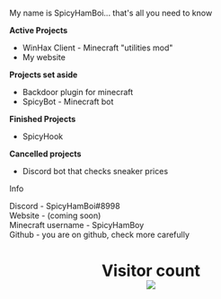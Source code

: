 My name is SpicyHamBoi... that's all you need to know

**Active Projects** <br>
- WinHax Client - Minecraft "utilities mod"
- My website

**Projects set aside** <br>
- Backdoor plugin for minecraft
- SpicyBot - Minecraft bot

**Finished Projects** <br>
- SpicyHook

**Cancelled projects** <br>
- Discord bot that checks sneaker prices



Info


Discord - SpicyHamBoi#8998 <br />
Website - (coming soon)<br />
Minecraft username - SpicyHamBoy <br />
Github - you are on github, check more carefully<br />


<p> 
  <h1 align="center">Visitor count<br>
  <img src="https://profile-counter.glitch.me/SpicyHamboi/count.svg" />
    </h1>
</p>

